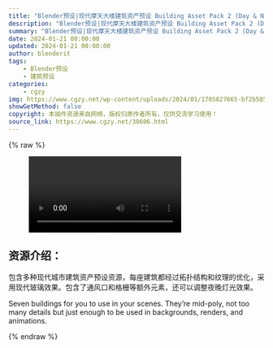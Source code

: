 ```yaml
---
title: "Blender预设|现代摩天大楼建筑资产预设 Building Asset Pack 2 (Day & Night)"
description: "Blender预设|现代摩天大楼建筑资产预设 Building Asset Pack 2 (Day & Night)"
summary: "Blender预设|现代摩天大楼建筑资产预设 Building Asset Pack 2 (Day & Night)"
date: 2024-01-21 00:00:00
updated: 2024-01-21 00:00:00
author: blenderit
tags: 
    - Blender预设
    - 建筑预设
categories:
    - cgzy
img: https://www.cgzy.net/wp-content/uploads/2024/01/1705827665-bf2b585aaeb7a04.webp
showGetMethod: false
copyright: 本插件资源来自网络，版权归原作者所有，仅供交流学习使用！
source_link: https://www.cgzy.net/38606.html
---
```


{% raw %}
<figure class="wp-block-video aligncenter"><video controls src="http://cloud.video.taobao.com/play/u/null/p/1/e/6/t/1/447193433097.mp4"></video></figure><div class="wp-block-pandastudio-title"><div class="title_style_01"><h2 id="h2-0">资源介绍：</h2></div></div><p class="is-style-text-indent-2em">包含多种现代城市建筑资产预设资源，每座建筑都经过拓扑结构和纹理的优化，采用现代玻璃效果。包含了通风口和格栅等额外元素，还可以调整夜晚灯光效果。</p><p>Seven buildings for you to use in your scenes. They’re mid-poly, not too many details but just enough to be used in backgrounds, renders, and animations.</p>
<div style="display: none">cgzy</div>
{% endraw %}